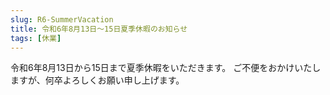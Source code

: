 ```yaml
---
slug: R6-SummerVacation
title: 令和6年8月13日～15日夏季休暇のお知らせ
tags: [休業]
---
```


令和6年8月13日から15日まで夏季休暇をいただきます。
ご不便をおかけいたしますが、何卒よろしくお願い申し上げます。
